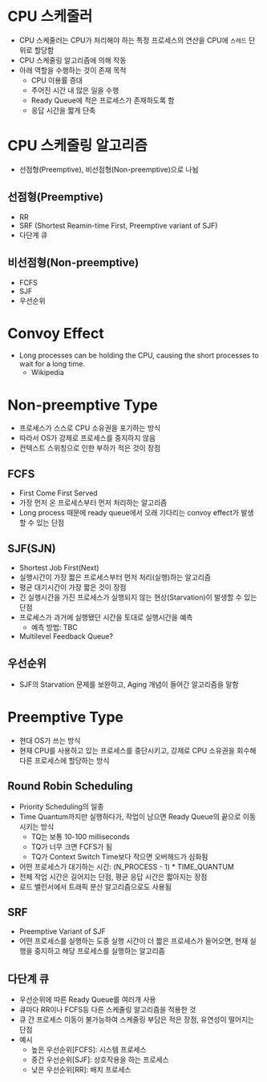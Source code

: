 # CPU 스케줄러
- CPU 스케줄러는 CPU가 처리해야 하는 특정 프로세스의 연산을 CPU에 `스레드` 단위로 할당함
- CPU 스케줄링 알고리즘에 의해 작동
- 아래 역할을 수행하는 것이 존재 목적
    - CPU 이용률 증대
    - 주어진 시간 내 많은 일을 수행
    - Ready Queue에 적은 프로세스가 존재하도록 함
    - 응답 시간을 짧게 단축

# CPU 스케줄링 알고리즘
- 선점형(Preemptive), 비선점형(Non-preemptive)으로 나뉨

## 선점형(Preemptive)
- RR
- SRF (Shortest Reamin-time First, Preemptive variant of SJF)
- 다단계 큐

## 비선점형(Non-preemptive)
- FCFS
- SJF
- 우선순위

# Convoy Effect
- Long processes can be holding the CPU, causing the short processes to wait for a long time.
    - Wikipedia

# Non-preemptive Type
- 프로세스가 스스로 CPU 소유권을 포기하는 방식
- 따라서 OS가 강제로 프로세스를 중지하지 않음
- 컨텍스트 스위칭으로 인한 부하가 적은 것이 장점

## FCFS
- First Come First Served
- 가장 먼저 온 프로세스부터 먼저 처리하는 알고리즘
- Long process 때문에 ready queue에서 오래 기다리는 convoy effect가 발생할 수 있는 단점

## SJF(SJN)
- Shortest Job First(Next)
- 실행시간이 가장 짧은 프로세스부터 먼저 처리(실행)하는 알고리즘
- 평균 대기시간이 가장 짧은 것이 장점
- 긴 실행시간을 가진 프로세스가 실행되지 않는 현상(Starvation)이 발생할 수 있는 단점
- 프로세스가 과거에 실행됐던 시간을 토대로 실행시간을 예측
    - 예측 방법: TBC
- Multilevel Feedback Queue?

## 우선순위
- SJF의 Starvation 문제를 보완하고, Aging 개념이 들어간 알고리즘을 말함

# Preemptive Type
- 현대 OS가 쓰는 방식
- 현재 CPU를 사용하고 있는 프로세스를 중단시키고, 강제로 CPU 소유권을 회수해 다른 프로세스에 할당하는 방식

## Round Robin Scheduling
- Priority Scheduling의 일종
- Time Quantum까지만 실행하다가, 작업이 남으면 Ready Queue의 끝으로 이동시키는 방식
    - TQ는 보통 10-100 milliseconds
    - TQ가 너무 크면 FCFS가 됨
    - TQ가 Context Switch Time보다 작으면 오버헤드가 심화됨
- 어떤 프로세스가 대기하는 시간: (N_PROCESS - 1) * TIME_QUANTUM
- 전체 작업 시간은 길어지는 단점, 평균 응답 시간은 짧아지는 장점
- 로드 밸런서에서 트래픽 분산 알고리즘으로도 사용됨

## SRF
- Preemptive Variant of SJF
- 어떤 프로세스를 실행하는 도중 실행 시간이 더 짧은 프로세스가 들어오면, 현재 실행을 중지하고 해당 프로세스를 실행하는 알고리즘

## 다단계 큐
- 우선순위에 따른 Ready Queue를 여러개 사용
- 큐마다 RR이나 FCFS등 다른 스케줄링 알고리즘을 적용한 것
- 큐 간 프로세스 이동이 불가능하여 스케줄링 부담은 적은 장점, 유연성이 떨어지는 단점
- 예시
    - 높은 우선순위\[FCFS\]: 시스템 프로세스
    - 중간 우선순위\[SJF\]: 상호작용을 하는 프로세스
    - 낮은 우선순위\[RR\]: 배치 프로세스
